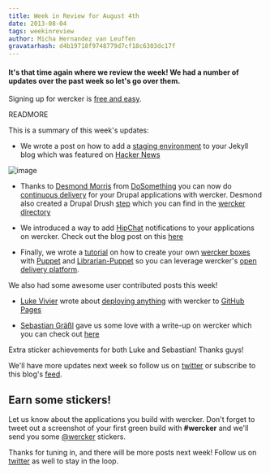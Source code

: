 ```yaml
---
title: Week in Review for August 4th
date: 2013-08-04
tags: weekinreview
author: Micha Hernandez van Leuffen
gravatarhash: d4b19718f9748779d7cf18c6303dc17f
---
```


<h4 class="subheader">
It's that time again where we review the week! We had a number of updates over the past week so let's go over them.
</h4>

Signing up for wercker is [free and easy](https://app.wercker.com/users/new/).

READMORE

This is a summary of this week's updates:

* We wrote a post on how to add a [staging environment](http://blog.wercker.com/2013/07/30/adding-a-staging-environment-to-your-blog.html) to your Jekyll blog which was featured on [Hacker News](https://news.ycombinator.com/item?id=6140302)

![image](http://f.cl.ly/items/1W1q1K2n3X0L3u0K3x1h/wercker%2Bdrupal.png)

* Thanks to [Desmond Morris](http://twitter.com/desmondmorris) from [DoSomething](http://www.dosomething.org/) you can now do [continuous delivery](http://blog.wercker.com/2013/07/30/Drupal7-pipeline.html) for your Drupal applications with wercker. Desmond also created a Drupal Drush [step](https://app.wercker.com/#applications/51f7ae136b20d0a93e000a07/tab/details) which you can find in the [wercker directory](https://app.wercker.com/#explore)

* We introduced a way to add [HipChat](https://www.hipchat.com/) notifications to your applications on wercker. Check out the blog post on this [here](http://blog.wercker.com/2013/07/31/Add-hipchat-notifications.html)

* Finally, we wrote a [tutorial](http://blog.wercker.com/2013/08/02/Creating-your-boxes-with-puppet.html) on how to create your own [wercker boxes](http://devcenter.wercker.com/articles/boxes/) with [Puppet](http://puppetlabs.com/) and [Librarian-Puppet](https://github.com/rodjek/librarian-puppet) so you can leverage wercker's [open delivery platform](http://blog.wercker.com/2013/07/22/Announcing-the-Open-Delivery-platform.html).

We also had some awesome user contributed posts this week!

* [Luke Vivier](https://twitter.com/LukeVivier) wrote about [deploying anything](http://luke.vivier.ca/wintersmith-with-wercker/) with wercker to [GitHub Pages](http://pages.github.com)

* [Sebastian Gräßl](https://twitter.com/bastilian) gave us some love with a write-up on wercker which you can check out [here](http://bastilian.me/blog/2013/8/2/continuous-integration-done-right)

Extra sticker achievements for both Luke and Sebastian! Thanks guys!


We'll have more updates next week so follow us on [twitter](http://twitter.com/wercker) or subscribe to this blog's [feed](http://blog.wercker.com/feed.xml).

## Earn some stickers!

Let us know about the applications you build with wercker. Don't forget to tweet out a screenshot of your first green build with **#wercker** and we'll send you some [@wercker](http://twitter.com/wercker) stickers.

Thanks for tuning in, and there will be more posts next week! Follow us on [twitter](http://twitter.com/wercker) as well to stay in the loop.
